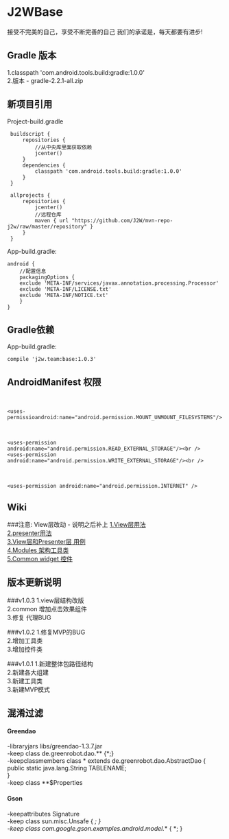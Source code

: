J2WBase
===================================
接受不完美的自己，享受不断完善的自己 我们的承诺是，每天都要有进步!

Gradle 版本
-----------------------------------
1.classpath 'com.android.tools.build:gradle:1.0.0'<br />
2.版本 - gradle-2.2.1-all.zip<br />

新项目引用
-----------------------------------
Project-build.gradle

     buildscript {
         repositories {
             //从中央库里面获取依赖
             jcenter()
         }
         dependencies {
             classpath 'com.android.tools.build:gradle:1.0.0'
         }
     }
     
     allprojects {
         repositories {
             jcenter()
             //远程仓库
             maven { url "https://github.com/J2W/mvn-repo-j2w/raw/master/repository" }
         }
     }

App-build.gradle:

    android {
        //配置信息
        packagingOptions {
        exclude 'META-INF/services/javax.annotation.processing.Processor'
        exclude 'META-INF/LICENSE.txt'
        exclude 'META-INF/NOTICE.txt'
        }
    }

Gradle依赖
-----------------------------------
App-build.gradle:<br />

    compile 'j2w.team:base:1.0.3'

AndroidManifest 权限
-----------------------------------
<!-- SDCard中创建与删除文件权限 --><br />
    
    <uses-permissioandroid:name="android.permission.MOUNT_UNMOUNT_FILESYSTEMS"/>
<!-- 读写权限 --><br />
    
    <uses-permission android:name="android.permission.READ_EXTERNAL_STORAGE"/><br />
    <uses-permission android:name="android.permission.WRITE_EXTERNAL_STORAGE"/><br />
<!-- 网络权限 --><br />

    <uses-permission android:name="android.permission.INTERNET" />

Wiki
-----------------------------------
###注意: View层改动 - 说明之后补上
[1.View层用法](https://github.com/J2W/J2WBase/wiki/1.View%E5%B1%82%E7%94%A8%E6%B3%95)<br />
[2.presenter用法](https://github.com/J2W/J2WBase/wiki/2.presenter%E7%94%A8%E6%B3%95)<br />
[3.View层和Presenter层 用例](https://github.com/J2W/J2WBase/wiki/3.View%E5%B1%82%E5%92%8CPresenter%E5%B1%82-%E7%94%A8%E4%BE%8B)<br />
[4.Modules 架构工具类](https://github.com/J2W/J2WBase/wiki/4.Modules-%E6%9E%B6%E6%9E%84%E5%B7%A5%E5%85%B7%E7%B1%BB)<br />
[5.Common widget 控件](https://github.com/J2W/J2WBase/wiki/5.Common-widget-%E6%8E%A7%E4%BB%B6)<br />


版本更新说明
-----------------------------------
###v1.0.3
1.view层结构改版<br />
2.common 增加点击效果组件<br />
3.修复 代理BUG<br />

###v1.0.2
1.修复MVP的BUG<br />
2.增加工具类<br />
3.增加控件类<br />

###v1.0.1
1.新建整体包路径结构<br />
2.新建各大组建<br />
3.新建工具类<br />
3.新建MVP模式<br />

混淆过滤
-----------------------------------
#### Greendao
-libraryjars libs/greendao-1.3.7.jar<br />
-keep class de.greenrobot.dao.** {*;}<br />
-keepclassmembers class * extends de.greenrobot.dao.AbstractDao {<br />
    public static java.lang.String TABLENAME;<br />
}<br />
-keep class **$Properties<br />
#### Gson
-keepattributes Signature<br />
-keep class sun.misc.Unsafe { *; }<br />
-keep class com.google.gson.examples.android.model.** { *; }<br />

